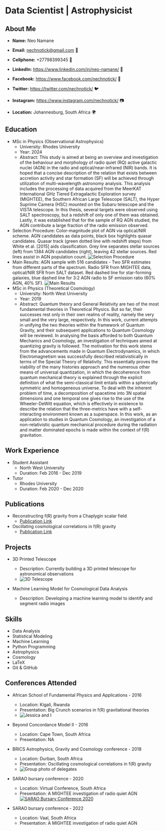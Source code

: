 # Data Scientist | Astrophysicist

## About Me
- **Name:** Neo Namane
- **Email:** nechnotick@gmail.com 📧
- **Cellphone:** +27798399345 📱
- **LinkedIn:** https://www.linkedin.com/in/neo-namane/ 🔗
- **Facebook:** https://www.facebook.com/nechnotick/ 📘
- **Twitter:** https://twitter.com/nechnotick/ 🐦
- **Instagram:** https://www.instagram.com/nechnotick/ 📷


- **Location:** Johannesburg, South Africa 🌍

## Education
- MSc in Physics (Observational Astrophysics)
  - University: Rhodes University
  - Year: 2024
  - Abstract: This study is aimed at being an overview and investigation of the behaviour and morphology of radio quiet (RQ) active galactic nuclei (AGN) in the radio and optical/near-infrared (NIR) bands. It is hoped that a concise description of the relation that exists between accretion activity and star formation (SF) will be achieved through utilization of multi-wavelength astronomy analysis. This analysis includes the processing of data acquired from the MeerKAT International GHz Tiered Extragalactic Exploration survey (MIGHTEE), the Southern African Large Telescope (SALT), the Hyper Suprime Camera (HSC) mounted on the Subaru telescope and the VISTA telescope. In this thesis, several targets were observed using SALT spectroscopy, but a redshift of only one of them was obtained. Lastly, it was established that for the sample of RQ AGN studied, the AGN contribute a large fraction of the radio emission observed.
- Selection Procedure: Color-magnitude plot of AGN via optical/NIR scheme. AGN candidates as data points, black box highlights quasar candidates. Quasar track (green dotted line with redshift steps) from White et al. [2015] aids classification. Grey line separates stellar sources (left) from 1384 AGN candidates (right), leaving 42 stellar sources. Red lines assist in AGN population count. ![Selection Procedure](/img/gJKs.png)
- Main Results: AGN sample with 516 candidates - Two SFR estimates from different parts of the spectrum. Radio SFR from MIGHTEE data, optical/NIR SFR from SALT dataset. Red dashed line for star-forming galaxies, blue dashed line for 3:2 AGN radio to SF emission ratio (60% AGN, 40% SF). ![Main Results](/img/IRRC.png)
- MSc in Physics (Theoretical Cosmology)
  - University: North West University
  - Year: 2019
  - Abstract: Quantum theory and General Relativity are two of the most fundamental theories in Theoretical
Physics. But so far, their successes rest only in their own realms of reality, namely the very small and
the very large, respectively. In this work, current attempts in unifying the two theories within the framework of Quantum Gravity, and their subsequent applications to Quantum Cosmology will be reviewed. In analysing the basis afforded to both Quantum Mechanics and Cosmology, an investigation of techniques aimed at quantizing gravity is followed. The motivation for this work stems from the advancements made in Quantum Electrodynamics, in which Electromagnetism was successfully described relativistically in terms of the Special Theory of Relativity. This essentially proves the viability of the many histories approach and the numerous other means of universal quantization, in which the decoherence from quantum mechanical theory is explained through the explicit definition
of what the semi-classical limit entails within a spherically symmetric and homogeneous universe. To deal with the inherent problem of time, a decomposition of spacetime into 3N spatial dimensions and one temporal one gives rise to the use of the Wheeler-DeWitt equation, which is effectively in existence to describe the relation that the three-metrics have with a self-interacting environment known as a superspace. In this work, as an application to studies in Quantum Cosmology, an investigation of a non-relativistic quantum mechanical procedure during the radiation and matter dominated epochs is made within the context of f(R) gravitation.

## Work Experience
- Student Assistant
  - North West University
  - Duration: Feb 2016 - Dec 2019
- Tutor
  - Rhodes University
  - Duration: Feb 2020 - Dec 2020

## Publications
- Reconstructing f(R) gravity from a Chaplygin scalar field
  - [Publication Link](https://www.worldscientific.com/doi/epdf/10.1142/S0219887818500275)
- Oscillating cosmological correlations in f(R) gravity
  - [Publication Link](https://arxiv.org/abs/1807.11330)

## Projects
- 3D Printed Telescope
  - Description: Currently building a 3D printed telescope for astronomical observations
  - ![3D Telescope](/img/20240317_115442.jpg)
  
- Machine Learning Model for Cosmological Data Analysis
  - Description: Developing a machine learning model to identify and segment radio images

## Skills
- Data Analysis
- Statistical Modeling
- Machine Learning
- Python Programming
- Astrophysics
- Cosmology
- LaTeX
- Git & GitHub

## Conferences Attended
- African School of Fundamental Physics and Applications - 2016
  - Location: Kigali, Rwanda
  - Presentation: Big Crunch scenarios in f(R) gravitational theories
  - ![Jessica and I](/img/Rwanda.jpg)
- Beyond Concordance Model II - 2016
  - Location: Cape Town, South Africa
  - Presentation: NA 
- BRICS Astrophysics, Gravity and Cosmology conference - 2018
  - Location: Durban, South Africa
  - Presentation: Oscillating cosmological correlations in f(R) gravity
  - ![Group photo of delegates](/img/BRICS.jpg)
- SARAO bursary conference - 2020
  - Location: Virtual Conference, South Africa
  - Presentation: A MIGHTEE investigation of radio quiet AGN
[![SARAO Bursary Conference 2020](https://img.youtube.com/vi/_jkLQBqbYVA/0.jpg)](https://www.youtube.com/watch?v=_jkLQBqbYVA)

- SARAO bursary conference - 2022
  - Location: Vaal, South Africa
  - Presentation: A MIGHTEE investigation of radio quiet AGN

